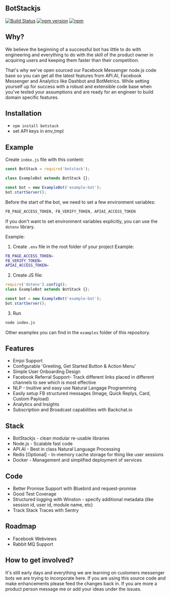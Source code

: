 ## BotStackjs

[![Build Status](https://travis-ci.org/fosterlabs/botstackjs.svg?branch=master)](https://travis-ci.org/fosterlabs/botstackjs)
[![npm version](https://badge.fury.io/js/botstack.svg)](https://badge.fury.io/js/botstack)
[![npm](https://img.shields.io/npm/dm/botstack.svg)]()

## Why?
We believe the beginning of a successful bot has little to do with engineering and everything to do with the skill of the product owner in acquiring users and keeping them faster than their competition.

That's why we've open sourced our Facebook Messenger node.js code base so you can get all the latest features from API.AI, Facebook Messenger and Analytics like Dashbot and BotMetrics. While setting yourself up for success with a robust and extensible code base when you've tested your assumptions and are ready for an engineer to build domain specific features.

## Installation
* `npm install botstack`
* set API keys in env_tmpl

## Example
Create `index.js` file with this content:

```js
const BotStack = require('botstack');

class ExampleBot extends BotStack {};

const bot = new ExampleBot('example-bot');
bot.startServer();
```
Before the start of the bot, we need to set a few environment variables:
```bash
FB_PAGE_ACCESS_TOKEN, FB_VERIFY_TOKEN, APIAI_ACCESS_TOKEN
```
If you don't want to set environment variables explicitly, you can use the `dotenv` library.

Example:

1. Create `.env` file in the root folder of your project
Example:
```bash
FB_PAGE_ACCESS_TOKEN=
FB_VERIFY_TOKEN=
APIAI_ACCESS_TOKEN=
```
2. Create JS file:
```js
require('dotenv').config();
class ExampleBot extends BotStack {};

const bot = new ExampleBot('example-bot');
bot.startServer();
```

3. Run
```bash
node index.js
```
Other examples you can find in the `examples` folder of this repository.

## Features
* Emjoi Support 
* Configurable 'Greeting, Get Started Button & Action Menu'
* Simple User Onboarding Design
* Facebook Referral Support- Track different links placed in different channels to see which is most effective
* NLP - Inuitive and easy use Natural Langage Programming
* Easily setup FB structured messages (Image, Quick Replys, Card, Custom Payload)
* Analytics and Insights
* Subscription and Broadcast capabilities with Backchat.io

## Stack
* BotStackjs - clean modular re-usable libraries 
* Node.js - Scalable fast code
* API.AI - Best in class Natural Language Processing
* Redis [Optional] - In-memory cache storage for thing like user sessions
* Docker - Management and simplified deployment of services


## Code
* Better Promise Support with Bluebird and request-promise
* Good Test Coverage
* Structured logging with Winston - specify additional metadata (like session id, user id, module name, etc)
* Track Stack Traces with Sentry

## Roadmap
* Facebook Webviews
* Rabbit MQ Support

## How to get involved?
It's still early days and everything we are learning on customers messenger bots we are trying to incorporate here. 
If you are using this source code and make enhancements please feed the changes back in. If you are more a product person message me or add your ideas under the issues.
